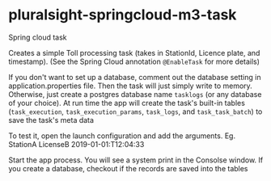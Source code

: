 # pluralsight-springcloud-m3-task
Spring cloud task

Creates a simple Toll processing task (takes in StationId, Licence plate, and timestamp). (See the Spring Cloud annotation `@EnableTask` for more details)

If you don't want to set up a database, comment out the database setting in application.properties file. Then the task will just simply write to memory.
Otherwise, just create a postgres database name `tasklogs` (or any database of your choice). At run time the app will create the task's built-in tables (`task_execution`, `task_execution_params`, `task_logs`, and `task_task_batch`) to save the task's meta data

To test it, open the launch configuration and add the arguments. 
  Eg.   StationA
        LicenseB
        2019-01-01:T12:04:33
        
  Start the app process. You will see a system print in the Consolse window. If you create a database, checkout if the records are saved into the tables

